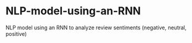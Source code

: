 # NLP-model-using-an-RNN
NLP model using an RNN to analyze review sentiments (negative, neutral, positive)
